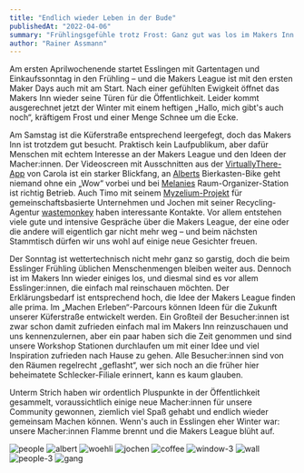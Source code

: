 ```yaml
---
title: "Endlich wieder Leben in der Bude"
publishedAt: "2022-04-06"
summary: "Frühlingsgefühle trotz Frost: Ganz gut was los im Makers Inn beim Esslinger Frühling mit eisigen Temperaturen."
author: "Rainer Assmann"
---
```


Am ersten Aprilwochenende startet Esslingen mit Gartentagen und Einkaufssonntag in den Frühling – und die Makers League ist mit den ersten Maker Days auch mit am Start. Nach einer gefühlten Ewigkeit öffnet das Makers Inn wieder seine Türen für die Öffentlichkeit. Leider kommt ausgerechnet jetzt der Winter mit einem heftigen „Hallo, mich gibt's auch noch“, kräftigem Frost und einer Menge Schnee um die Ecke.

Am Samstag ist die Küferstraße entsprechend leergefegt, doch das Makers Inn ist trotzdem gut besucht. Praktisch kein Laufpublikum, aber dafür Menschen mit echtem Interesse an der Makers League und den Ideen der Macher:innen. Der Videoscreen mit Ausschnitten aus der [VirtuallyThere-App](https://www.virtuallytheremedia.com) von Carola ist ein starker Blickfang, an [Alberts](https://www.albert-ebenbichler.com) Bierkasten-Bike geht niemand ohne ein „Wow“ vorbei und bei [Melanies](https://woehli.de) Raum-Organizer-Station ist richtig Betrieb. Auch Timo mit seinem [Myzelium-Projekt](https://www.myzelium.com) für gemeinschaftsbasierte Unternehmen und Jochen mit seiner Recycling-Agentur [wastemonkey](https://wastemonkey.de) haben interessante Kontakte. Vor allem entstehen viele gute und intensive Gespräche über die Makers League, der eine oder die andere will eigentlich gar nicht mehr weg – und beim nächsten Stammtisch dürfen wir uns wohl auf einige neue Gesichter freuen.

Der Sonntag ist wettertechnisch nicht mehr ganz so garstig, doch die beim Esslinger Frühling üblichen Menschenmengen bleiben weiter aus. Dennoch ist im Makers Inn wieder einiges los, und diesmal sind es vor allem Esslinger:innen, die einfach mal reinschauen möchten. Der Erklärungsbedarf ist entsprechend hoch, die Idee der Makers League finden alle prima. Im „Machen Erleben“-Parcours können Ideen für die Zukunft unserer Küferstraße entwickelt werden. Ein Großteil der Besucher:innen ist zwar schon damit zufrieden einfach mal im Makers Inn reinzuschauen und uns kennenzulernen, aber ein paar haben sich die Zeit genommen und sind unsere Workshop Stationen durchlaufen um mit einer Idee und viel Inspiration zufrieden nach Hause zu gehen. Alle Besucher:innen sind von den Räumen regelrecht „geflasht“, wer sich noch an die früher hier beheimatete Schlecker-Filiale erinnert, kann es kaum glauben.

Unterm Strich haben wir ordentlich Pluspunkte in der Öffentlichkeit gesammelt, voraussichtlich einige neue Macher:innen für unsere Community gewonnen, ziemlich viel Spaß gehabt und endlich wieder gemeinsam Machen können. Wenn's auch in Esslingen eher Winter war: unsere Macher:innen Flamme brennt und die Makers League blüht auf.

![people](/images//people.jpg)
![albert](/images//albert.jpg)
![woehli](/images//woehli.jpg)
![jochen](/images//jochen.jpg)
![coffee](/images//coffee.jpg)
![window-3](/images//window-3.jpg)
![wall](/images//wall.jpg)
![people-3](/images//people-3.jpg)
![gang](/images//gang.jpg)
